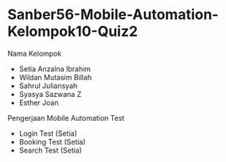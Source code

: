 # Sanber56-Mobile-Automation-Kelompok10-Quiz2

Nama Kelompok
- Setia Anzalna Ibrahim
- Wildan Mutasim Billah
- Sahrul Juliansyah
- Syasya Sazwana Z
- Esther Joan

Pengerjaan Mobile Automation Test

- Login Test (Setia)
- Booking Test (Setia)
- Search Test (Setia)